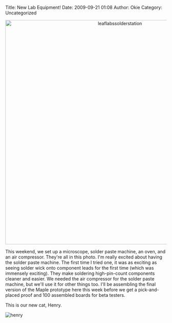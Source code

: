 Title: New Lab Equipment!
Date: 2009-09-21 01:08
Author: Okie
Category: Uncategorized

<center>
<img src="http://blogs.leaflabs.com/wp-content/uploads/leaflabssolderstation-small1-1024x680.jpg" alt="leaflabssolderstation" width="700px">
</center>

This weekend, we set up a microscope, solder
paste machine, an oven, and an air compressor. They're all in this
photo. I'm really excited about having the solder paste machine. The
first time I tried one, it was as exciting as seeing solder wick onto
component leads for the first time (which was immensely exciting). They
make soldering high-pin-count components cleaner and easier. We needed
the air compressor for the solder paste machine, but we'll use it for
other things too. I'll be assembling the final version of the Maple
prototype here this week before we get a pick-and-placed proof and 100
assembled boards for beta testers.

This is our new cat, Henry.

![henry][henry]

[henry]: http://blogs.leaflabs.com/wp-content/uploads/henry-225x300.jpg "henry"
